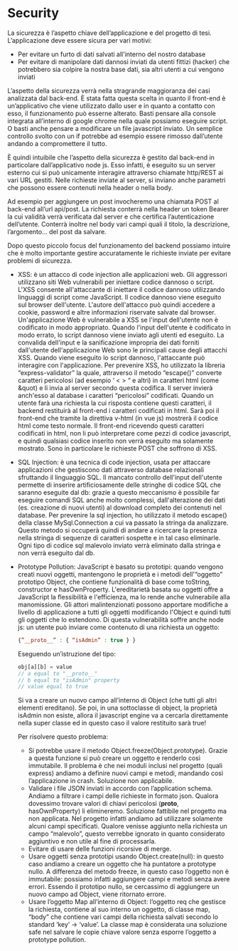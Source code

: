 # Security

La sicurezza è l’aspetto chiave dell’applicazione e del progetto di tesi. L’applicazione deve essere sicura per vari motivi:

- Per evitare un furto di dati salvati all'interno del nostro database
- Per evitare di manipolare dati dannosi inviati da utenti fittizi (hacker) che potrebbero sia colpire la nostra base dati, sia altri utenti a cui vengono inviati

L’aspetto della sicurezza verrà nella stragrande maggioranza dei casi analizzata dal back-end. È stata fatta questa scelta in quanto il front-end è un’applicativo che viene utilizzato dallo user e in quanto a contatto con esso, il funzionamento può esserne alterato. Basti pensare alla console integrata all’interno di google chrome nella quale possiamo eseguire script. O basti anche pensare a modificare un file javascript inviato. Un semplice controllo svolto con un if potrebbe ad esempio essere rimosso dall’utente andando a compromettere il tutto.

È quindi intuibile che l’aspetto della sicurezza è gestito dal back-end in particolare dall’applicativo node js. Esso infatti, è eseguito su un server esterno cui si può unicamente interagire attraverso chiamate http/REST ai vari URL gestiti. Nelle richieste inviate al server, si inviano anche parametri che possono essere contenuti nella header o nella body.

Ad esempio per aggiungere un post invocheremo una chiamata POST al back-end all’url api/post. La richiesta conterrà nella header un token Bearer la cui validità verrà verificata dal server e che certifica l’autenticazione dell’utente. Conterrà inoltre nel body vari campi quali il titolo, la descrizione, l’argomento... del post da salvare.

Dopo questo piccolo focus del funzionamento del backend possiamo intuire che è molto importante gestire accuratamente le richieste inviate per evitare problemi di sicurezza.

- XSS: è un attacco di code injection alle applicazioni web. Gli aggressori utilizzano siti Web vulnerabili per iniettare codice dannoso o script. L'XSS consente all'attaccante di iniettare il codice dannoso utilizzando linguaggi di script come JavaScript. Il codice dannoso viene eseguito sul browser dell'utente. L'autore dell'attacco può quindi accedere a cookie, password e altre informazioni riservate salvate dal browser. Un'applicazione Web è vulnerabile a XSS se l'input dell'utente non è codificato in modo appropriato. Quando l'input dell'utente è codificato in modo errato, lo script dannoso viene inviato agli utenti ed eseguito. La convalida dell'input e la sanificazione impropria dei dati forniti dall'utente dell'applicazione Web sono le principali cause degli attacchi XSS. Quando viene eseguito lo script dannoso, l'attaccante può interagire con l'applicazione.
Per prevenire XSS, ho utilizzato la libreria “express-validator” la quale, attraverso il metodo “escape()” converte caratteri pericolosi (ad esempio ‘ < > “ e altri) in caratteri html (come &quot) e li invia al server secondo questa codifica. Il server invierà anch'esso al database i caratteri “pericolosi” codificati. Quando un utente farà una richiesta la cui risposta contiene questi caratteri, il backend restituirà al front-end i caratteri codificati in html. Sarà poi il front-end che tramite la direttiva v-html (in vue js) mostrerà il codice html come testo normale. Il front-end ricevendo questi caratteri codificati in html, non li può interpretare come pezzi di codice javascript, e quindi qualsiasi codice inserito non verrà eseguito ma solamente mostrato. Sono in particolare le richieste POST che soffrono di XSS.
- SQL Injection:  è una tecnica di code injection, usata per attaccare applicazioni che gestiscono dati attraverso database relazionali sfruttando il linguaggio SQL. Il mancato controllo dell'input dell'utente permette di inserire artificiosamente delle stringhe di codice SQL che saranno eseguite dal db: grazie a questo meccanismo è possibile far eseguire comandi SQL anche molto complessi, dall'alterazione dei dati (es. creazione di nuovi utenti) al download completo dei contenuti nel database. Per prevenire la sql injection, ho utilizzato il metodo escape() della classe MySql.Connection a cui va passato la stringa da analizzare. Questo metodo si occuperà quindi di andare a ricercare la presenza nella stringa di sequenze di caratteri sospette e in tal caso eliminarle. Ogni tipo di codice sql malevolo inviato verrà eliminato dalla stringa e non verrà eseguito dal db.
- Prototype Pollution: JavaScript è basato su prototipi: quando vengono creati nuovi oggetti, mantengono le proprietà e i metodi dell'“oggetto” prototipo Object, che contiene funzionalità di base come toString, constructor e hasOwnProperty.
L'ereditarietà basata su oggetti offre a JavaScript la flessibilità e l'efficienza, ma lo rende anche vulnerabile alla manomissione.
Gli attori malintenzionati possono apportare modifiche a livello di applicazione a tutti gli oggetti modificando l'Object e quindi tutti gli oggetti che lo estendono. Di questa vulnerabilità soffre anche node js: un utente può inviare come contenuto di una richiesta un oggetto:
    
    ```jsx
    {”__proto__” : { “isAdmin” : true } }
    ```
    
    Eseguendo un’istruzione del tipo:
    
    ```jsx
    obj[a][b] = value 
    // a equal to "__proto__"
    // b equal to "isAdmin" property
    // value equal to true
    ```
    
    Si va a creare un nuovo campo all’interno di Object (che tutti gli altri elementi ereditano). Se poi, in una sottoclasse di object, la proprietà isAdmin non esiste, allora il javascript engine va a cercarla direttamente nella super classe ed in questo caso il valore restituito sarà true!
    
    Per risolvere questo problema:
    
    - Si potrebbe usare il metodo Object.freeze(Object.prototype). Grazie a questa funzione si può creare un oggetto e renderlo così immutabile. Il problema è che nei moduli inclusi nel progetto (quali express) andiamo a definire nuovi campi e metodi, mandando così l’applicazione in crash. Soluzione non applicabile.
    - Validare i file JSON inviati in accordo con l’application schema. Andiamo a filtrare i campi delle richieste in formato json. Qualora dovessimo trovare valori di chiavi pericolosi (**proto**, hasOwnProperty) li elimineremo. Soluzione fattibile nel progetto ma non applicata. Nel progetto infatti andiamo ad utilizzare solamente alcuni campi specificati. Qualore venisse aggiunto nella richiesta un campo “malevolo”, questo verrebbe ignorato in quanto considerato aggiuntivo e non utile al fine di processarla.
    - Evitare di usare delle funzioni ricorsive di merge.
    - Usare oggetti senza prototipi usando Object.create(null): in questo caso andiamo a creare un oggetto che ha puntatore a prototype nullo. A differenza del metodo freeze, in questo caso l’oggetto non è immutabile: possiamo infatti aggiungere campi e metodi senza avere errori. Essendo il prototipo nullo, se cercassimo di aggiungere un nuovo campo ad Object, viene ritornato errore.
    - Usare l’oggetto Map all’interno di Object: l’oggetto req che gestisce la richiesta, contiene al suo interno un oggetto, di classe map, “body” che contiene vari campi della richiesta salvati secondo lo standard ‘key’ → ‘value’. La classe map è considerata una soluzione safe nel salvare le copie chiave valore senza esporre l’oggetto a prototype pollution.
